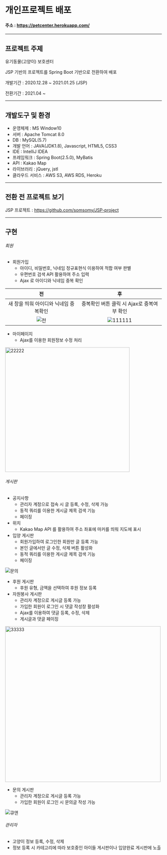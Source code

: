 # 개인프로젝트 배포

#### 주소 : https://petcenter.herokuapp.com/



------

## 프로젝트 주제

유기동물(고양이) 보호센터 

JSP 기반의 프로젝트를 Spring Boot 기반으로 전환하여 배포

개발기간 : 2020.12.28 ~ 2021.01.25 (JSP)

전환기간 : 2021.04 ~

------

## 개발도구 및 환경

- 운영체제 : MS Window10
- 서버 : Apache Tomcat 8.0
- DB :  MySQL(5.7)
- 개발 언어 : JAVA(JDK1.8), Javascript, HTML5, CSS3
- IDE : IntelliJ IDEA
- 프레임워크 : Spring Boot(2.5.0), MyBatis
- API : Kakao Map
- 라이브러리 : jQuery, jstl
- 클라우드 서비스 : AWS S3, AWS RDS, Heroku

------

## 전환 전 프로젝트 보기

JSP 프로젝트 : https://github.com/somsomy/JSP-project

------

## 구현

###### 회원

- 회원가입
  - 아이디, 비밀번호, 닉네임 정규표현식 이용하여 적합 여부 판별
  - 우편번호 검색 API 활용하여 주소 입력
  - Ajax 로 아이디와 닉네임 중복 확인

|                              전                              |                              후                              |
| :----------------------------------------------------------: | :----------------------------------------------------------: |
|            새 창을 띄워 아이디와 닉네임 중복확인             |          중복확인 버튼 클릭 시 Ajax로 중복여부 확인          |
| ![전](https://user-images.githubusercontent.com/78060557/121213135-f0894e00-c8b8-11eb-8efe-de2f1c7ea36b.png) | ![111111](https://user-images.githubusercontent.com/78060557/121212973-c899ea80-c8b8-11eb-8d4e-16d9761a7c28.gif) |

- 마이페이지
  - Ajax를 이용한 회원정보 수정 처리

<img src="https://user-images.githubusercontent.com/78060557/121213230-04cd4b00-c8b9-11eb-83bd-49d2aa0bad66.gif" alt="22222" width="400" />



###### 게시판

- 공지사항
  - 관리자 계정으로 접속 시 글 등록, 수정, 삭제 가능
  - 동적 쿼리를 이용한 게시글 제목 검색 기능
  - 페이징
- 위치
  - Kakao Map API 를 활용하여 주소 좌표에 마커를 띄워 지도에 표시
- 입양 게시판
  - 회원가입하여 로그인한 회원만 글 등록 가능
  - 본인 글에서만 글 수정, 삭제 버튼 활성화
  - 동적 쿼리를 이용한 게시글 제목 검색 기능
  - 페이징

![문의](https://user-images.githubusercontent.com/78060557/121213372-1f9fbf80-c8b9-11eb-821e-271ab5fecc57.png)



- 후원 게시판
  - 후원 유형, 금액을 선택하여 후원 정보 등록
- 자원봉사 게시판
  - 관리자 계정으로 게시글 등록 가능
  - 가입한 회원이 로그인 시 댓글 작성창 활성화
  - Ajax를 이용하여 댓글 등록, 수정, 삭제 
  - 게시글과 댓글 페이징

<img src="https://user-images.githubusercontent.com/78060557/121213454-30e8cc00-c8b9-11eb-8641-6904f6b500a5.gif" alt="33333" width="500" />

- 문의 게시판
  - 관리자 계정으로 게시글 등록 가능
  - 가입한 회원이 로그인 시 문의글 작성 가능

![큐앤](https://user-images.githubusercontent.com/78060557/121213547-48c05000-c8b9-11eb-8c64-6374dcecff5c.png)

###### 관리자

- 고양이 정보 등록, 수정, 삭제
- 정보 등록 시 카테고리에 따라 보호중인 아이들 게시판이나 입양완료 게시판에 노출
